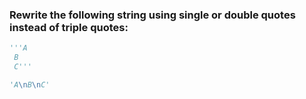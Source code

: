 ### Rewrite the following string using single or double quotes instead of triple quotes:

```python
'''A​
​ B​
​ C'''​

'A\nB\nC'

```
